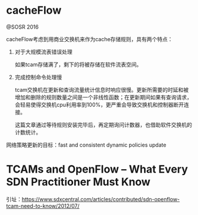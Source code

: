 # cacheFlow

@SOSR 2016

cacheFlow考虑到用商业交换机来作为cache存储规则，具有两个特点：

1. 对于大规模流表错误处理

   如果tcam存储满了，剩下的将被存储在软件流表空间。

2. 完成控制命令处理慢

   tcam交换机在更新和查询流量统计信息时响应很慢。更新所需要的时延和被增加和删除的规则数量之间是一个非线性函数；在更新期间如果有查询请求，会轻易使得交换机cpu利用率到100%，更严重会导致交换机和控制器断开连接。

   这篇文章通过等待规则安装完毕后，再定期询问计数器，也借助软件交换机的计数统计。





网络策略更新的目标：fast and consistent dynamic policies update 



# TCAMs and OpenFlow – What Every SDN Practitioner Must Know

引址：<https://www.sdxcentral.com/articles/contributed/sdn-openflow-tcam-need-to-know/2012/07/>